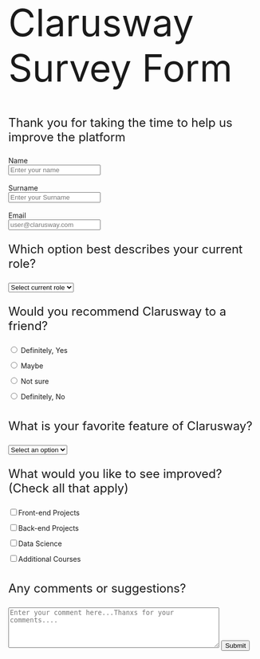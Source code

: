 <!DOCTYPE html>
<html lang="en">

<head>
    <meta charset="UTF-8">
    <meta name="viewport" content="width=device-width, initial-scale=1.0">
    <title>Clarusway Survey Form</title>
    <style>
      #title {
        font-size: 75px;
        font-weight: 400;
      }
      p {
        font-size: 1.5rem;
      }
      #radio {
        margin-bottom: 15px;
      }
      #check {
        margin-bottom: 15px;
      }
    </style>
</head>

<body>
    <h1 id="title">Clarusway Survey Form</h1>
    <p>
      Thank you for taking the time to help us improve the platform
    </p>
    <form id="survey-form" action="result.html" method="GET" target="_blank">
      <div class="box1">
        <label for="name" id="name-label">Name</label><br>
        <input type="text" name='name' placeholder="Enter your name" id="name" required>
      </div>
      <br>
      <div class="box2">
        <label for="surname" id="surname-label">Surname</label><br>
        <input type="text" name='surname' placeholder="Enter your Surname" id="surname" required>
      </div>
      <br>
      <div class="box3">
        <label for="email" id="email-label">Email</label><br>
        <input type="email" name="email" placeholder="user@clarusway.com" id="email" required>
      </div>
      <div class="box4">
        <label for='currentrole' id="currentrole-label"><p>Which option best describes your current role?</p></label>
        <select name='roles' id="currentrole" required>
          <option disabled selected value>Select current role</option>
          <option value="Student">Student</option>
          <option value="Teacher">Teacher</option>
          <option value="Fulltimejob">Full Time Job</option>
          <option value="Parttimejob">Part Time Job</option>
          <option value="Learner">Full Time Learner</option>
          <option value="Notsay">Prefer not to say</option>
        </select>
      </div>
      <div class="box5">
        <label for="radios" id="radios-label"><p>Would you recommend Clarusway to a friend?</p></label>
        <label><input type="radio" id="radio" name="recomming" value="Yes"> Definitely, Yes</label><br>
        <label><input type="radio" id="radio" name="recomming" value="Maybe"> Maybe</label><br>
        <label><input type="radio" id="radio" name="recomming" value="Not-sure"> Not sure</label><br>
        <label><input type="radio" id="radio" name="recomming" value="No"> Definitely, No</label>
      </div>
      <div class="box6">
        <label for='favfeature' id="favfeature-label"><p>What is your favorite feature of Clarusway?</p></label>
        <select name='favorite' id="favfeature" required>
          <option disabled selected value>Select an option</option>
          <option value="Courses">Courses</option>
          <option value="Projects">Projects</option>
          <option value="Community">Community</option>
          <option value="Mentors">Mentors</option>
        </select>
      </div>
      <div class="box7">
        <label id="checkbox"><p>What would you like to see improved? (Check all that apply)</p></label>
        <label><input type="checkbox" id="check" name="choose1" value="Front-end-Projects">Front-end Projects</label><br>
        <label><input type="checkbox" id="check" name="choose2" value="Back-end-Projects">Back-end Projects</label><br>
        <label><input type="checkbox" id="check" name="choose3" value="Data-Science">Data Science</label><br>
        <label><input type="checkbox" id="check" name="choose4" value="Additional-Courses">Additional Courses</label><br>
      </div>
      <div class="box-textarea">
        <label id="comments"><p>Any comments or suggestions?</p></label>
        <textarea class="text-area" name="comments" rows="5" cols="50" placeholder="Enter your comment here...Thanxs for your comments...."></textarea>  
        <input type="submit" value="Submit">
      </div>
    </form>

</body>

</html>
